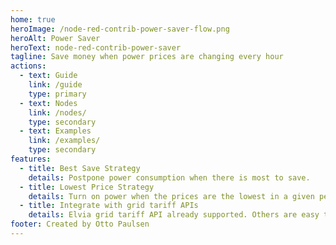 ```yaml
---
home: true
heroImage: /node-red-contrib-power-saver-flow.png
heroAlt: Power Saver
heroText: node-red-contrib-power-saver
tagline: Save money when power prices are changing every hour
actions:
  - text: Guide
    link: /guide
    type: primary
  - text: Nodes
    link: /nodes/
    type: secondary
  - text: Examples
    link: /examples/
    type: secondary
features:
  - title: Best Save Strategy
    details: Postpone power consumption when there is most to save.
  - title: Lowest Price Strategy
    details: Turn on power when the prices are the lowest in a given period.
  - title: Integrate with grid tariff APIs
    details: Elvia grid tariff API already supported. Others are easy to add.
footer: Created by Otto Paulsen
---
```

